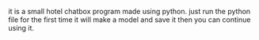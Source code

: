 it is a small hotel chatbox program made using python.
just run the python file for the first time it will make a model and save it then you can continue using it.
